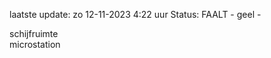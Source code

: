 laatste update: 
zo 12-11-2023  4:22   uur 
Status: FAALT - geel - 
<div class="service Y">schijfruimte</div><div class="service R">microstation</div>